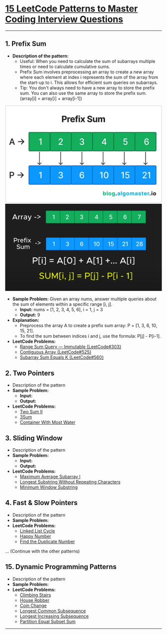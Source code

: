 # [15 LeetCode Patterns to Master Coding Interview Questions](https://blog.algomaster.io/p/15-leetcode-patterns)

---

## 1. Prefix Sum

- **Description of the pattern:**
    - Useful: When you need to calculate the sum of subarrays multiple times or need to calculate cumulative sums.
    - Prefix Sum involves preprocessing an array to create a new array where each element at index i represents the sum of the array from the start-up to i. This allows for efficient sum queries on subarrays.
    - Tip: You don't always need to have a new array to store the prefix sum. You can also use the same array to store the prefix sum. (array[i] = array[i] + array[i-1])

![img.png](img.png)
![img_1.png](img_1.png)

- **Sample Problem:** Given an array nums, answer multiple queries about the sum of elements within a specific
  range [i, j].
    - **Input:** nums = [1, 2, 3, 4, 5, 6], i = 1, j = 3
    - **Output:** 9
- **Explanation:**
  - Preprocess the array A to create a prefix sum array: P = [1, 3, 6, 10, 15, 21].
  - To find the sum between indices i and j, use the formula: P[j] - P[i-1].
- **LeetCode Problems:**
    - [Range Sum Query — Immutable {LeetCode#303}](https://leetcode.com/problems/range-sum-query-immutable/)
    - [Contiguous Array {LeetCode#525}](https://leetcode.com/problems/contiguous-array/)
    - [Subarray Sum Equals K {LeetCode#560}](https://leetcode.com/problems/subarray-sum-equals-k/)

## 2. Two Pointers

- Description of the pattern
- **Sample Problem:**
    - **Input:**
    - **Output:**
- **LeetCode Problems:**
    - [Two Sum II](https://leetcode.com/problems/two-sum-ii-input-array-is-sorted/)
    - [3Sum](https://leetcode.com/problems/3sum/)
    - [Container With Most Water](https://leetcode.com/problems/container-with-most-water/)

## 3. Sliding Window

- Description of the pattern
- **Sample Problem:**
    - **Input:**
    - **Output:**
- **LeetCode Problems:**
    - [Maximum Average Subarray I](https://leetcode.com/problems/maximum-average-subarray-i/)
    - [Longest Substring Without Repeating Characters](https://leetcode.com/problems/longest-substring-without-repeating-characters/)
    - [Minimum Window Substring](https://leetcode.com/problems/minimum-window-substring/)

## 4. Fast & Slow Pointers

- Description of the pattern
- **Sample Problem:**
- **LeetCode Problems:**
    - [Linked List Cycle](https://leetcode.com/problems/linked-list-cycle/)
    - [Happy Number](https://leetcode.com/problems/happy-number/)
    - [Find the Duplicate Number](https://leetcode.com/problems/find-the-duplicate-number/)

... (Continue with the other patterns)

## 15. Dynamic Programming Patterns

- Description of the pattern
- **Sample Problem:**
- **LeetCode Problems:**
    - [Climbing Stairs](https://leetcode.com/problems/climbing-stairs/)
    - [House Robber](https://leetcode.com/problems/house-robber/)
    - [Coin Change](https://leetcode.com/problems/coin-change/)
    - [Longest Common Subsequence](https://leetcode.com/problems/longest-common-subsequence/)
    - [Longest Increasing Subsequence](https://leetcode.com/problems/longest-increasing-subsequence/)
    - [Partition Equal Subset Sum](https://leetcode.com/problems/partition-equal-subset-sum/)

---
